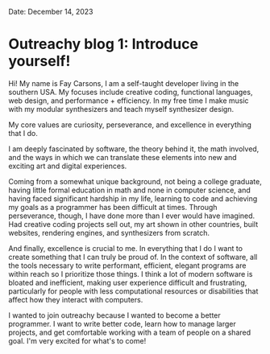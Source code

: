 Date: December 14, 2023

# Outreachy blog 1: Introduce yourself!

Hi! My name is Fay Carsons, I am a self-taught developer living in the southern USA. My focuses include creative coding, functional languages, web design, and performance + efficiency. In my free time I make music with my modular synthesizers and teach myself synthesizer design.

My core values are curiosity, perseverance, and excellence in everything that I do.

I am deeply fascinated by software, the theory behind it, the math involved, and the ways in which we can translate these elements into new and exciting art and digital experiences. 

Coming from a somewhat unique background, not being a college graduate, having little formal education in math and none in computer science, and having faced significant hardship in my life, learning to code and achieving my goals as a programmer has been difficult at times. Through perseverance, though, I have done more than I ever would have imagined. Had creative coding projects sell out, my art shown in other countries, built websites, rendering engines, and synthesizers from scratch. 

And finally, excellence is crucial to me. In everything that I do I want to create something that I can truly be proud of. In the context of software, all the tools necessary to write performant, efficient, elegant programs are within reach so I prioritize those things. I think a lot of modern software is bloated and inefficient, making user experience difficult and frustrating, particularly for people with less computational resources or disabilities that affect how they interact with computers.

I wanted to join outreachy because I wanted to become a better programmer. I want to write better code, learn how to manage larger projects, and get comfortable working with a team of people on a shared goal. I'm very excited for what's to come!